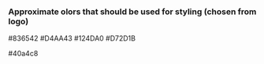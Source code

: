 ### Approximate olors that should be used for styling (chosen from logo)

#836542
#D4AA43
#124DA0
#D72D1B

#40a4c8
